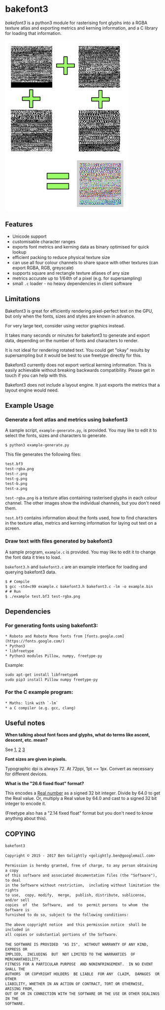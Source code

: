 # bakefont3 #

*bakefont3* is a python3 module for rasterising font glyphs into a RGBA texture
atlas and exporting metrics and kerning information, and a C library for
loading that information.

![Example](./docs/example.png)


## Features ##

* Unicode support
* customisable character ranges
* exports font metrics and kerning data as binary optimised for quick lookup
* efficient packing to reduce physical texture size
* can use all four colour channels to share space with other textures (can
    export RGBA, RGB, greyscale)
* supports square and rectangle texture atlases of any size
* metrics accurate up to 1/64th of a pixel (e.g. for supersampling)
* small `.c` loader - no heavy dependencies in client software


## Limitations ##

Bakefont3 is great for efficiently rendering pixel-perfect text on the GPU,
but only when the fonts, sizes and styles are known in advance.

For very large text, consider using vector graphics instead.

It takes many seconds or minutes for bakefont3 to generate and export data,
depending on the number of fonts and characters to render.

It is not ideal for rendering rotated text. You could get "okay" results by
supersampling but it would be best to use freetype directly for this.

Bakefont3 currently does not export vertical kerning information. This is
easily achievable without breaking backwards compatibility. Please get in touch
if you can help with this.

Bakefont3 does not include a layout engine. It just exports the metrics that
a layout engine would need.


## Example Usage ##

### Generate a font atlas and metrics using bakefont3 ###

A sample script, `example-generate.py`, is provided. You may like to edit it
to select the fonts, sizes and characters to generate.

    $ python3 example-generate.py

This file generates the following files:

    test.bf3
    test-rgba.png
    test-r.png
    test-g.png
    test-b.png
    test-a.png

`test-rgba.png` is a texture atlas containing rasterised glyphs in each colour
channel. The other images show the individual channels, but you don't need them.

`test.bf3` contains information about the fonts used, how to find characters
in the texture atlas, metrics and kerning information for laying out text
on a screen.

### Draw text with files generated by bakefont3 ###

A sample program, `example.c` is provided. You may like to edit it to
change the font data it tries to load.

`bakefont3.h` and `bakefont3.c` are an example interface for loading and
querying bakefont3 data.

    $ # Compile
    $ gcc -std=c99 example.c bakefont3.h bakefont3.c -lm -o example.bin
    # # Run
    $ ./example test.bf3 test-rgba.png


## Dependencies ##

### For generating fonts using bakefont3:

    * Roboto and Roboto Mono fonts from [fonts.google.com](https://fonts.google.com/)
    * Python3
    * libfreetype
    * Python3 modules Pillow, numpy, freetype-py

Example:

    sudo apt-get install libfreetype6
    sudo pip3 install Pillow numpy freetype-py

### For the C example program:

    * Maths: link with `-lm`
    * a C compiler (e.g. gcc, clang)


## Useful notes ##

**When talking about font faces and glyphs, what do terms like ascent, descent,
etc. mean?**

See [1](https://www.microsoft.com/typography/otspec/TTCH01.htm),
[2](https://www.freetype.org/freetype2/docs/tutorial/step2.html)
[3](https://www.freetype.org/freetype2/docs/glyphs/glyphs-3.html)

**Font sizes are given in pixels.**

Typographic dpi is always 72. At 72ppi, 1pt == 1px.
Convert as necessary for different devices.

**What is the "26.6 fixed float" format?**

This encodes a [Real number](https://en.wikipedia.org/wiki/Real_number) as a
signed 32 bit integer. Divide by 64.0 to get the Real value. Or, multiply
a Real value by 64.0 and cast to a signed 32 bit integer to encode it.

(Freetype also has a "2.14 fixed float" format but you don't need to know
anything about this).



## COPYING ##

    bakefont3

    Copyright © 2015 - 2017 Ben Golightly <golightly.ben@googlemail.com>

    Permission is hereby granted, free of charge, to any person obtaining a copy
    of this software and associated documentation files (the "Software"), to deal
    in the Software without restriction,  including without limitation the rights
    to use,  copy, modify,  merge,  publish, distribute, sublicense,  and/or sell
    copies  of  the  Software,  and  to  permit persons  to whom  the Software is
    furnished to do so, subject to the following conditions:

    The above copyright notice  and this permission notice  shall be  included in
    all copies or substantial portions of the Software.

    THE SOFTWARE IS PROVIDED  "AS IS",  WITHOUT WARRANTY OF ANY KIND,  EXPRESS OR
    IMPLIED,  INCLUDING  BUT  NOT LIMITED TO THE WARRANTIES  OF  MERCHANTABILITY,
    FITNESS FOR A PARTICULAR PURPOSE  AND NONINFRINGEMENT.  IN NO EVENT SHALL THE
    AUTHORS  OR COPYRIGHT HOLDERS  BE LIABLE  FOR ANY  CLAIM,  DAMAGES  OR  OTHER
    LIABILITY, WHETHER IN AN ACTION OF CONTRACT, TORT OR OTHERWISE, ARISING FROM,
    OUT OF OR IN CONNECTION WITH THE SOFTWARE OR THE USE OR OTHER DEALINGS IN THE
    SOFTWARE.

